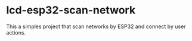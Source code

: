# lcd-esp32-scan-network
This a simples project that scan networks by ESP32 and connect by user actions.
